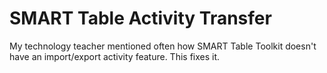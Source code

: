 # SMART Table Activity Transfer

My technology teacher mentioned often how SMART Table Toolkit doesn't have an import/export activity feature. This fixes it.
